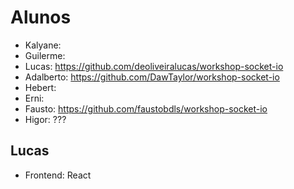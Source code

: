 # Alunos

- Kalyane: 
- Guilerme: 
- Lucas: https://github.com/deoliveiralucas/workshop-socket-io
- Adalberto: https://github.com/DawTaylor/workshop-socket-io
- Hebert: 
- Erni: 
- Fausto: https://github.com/faustobdls/workshop-socket-io
- Higor: ???

## Lucas

- Frontend: React